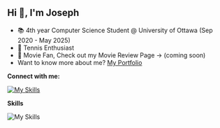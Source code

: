 ## Hi 👋, I'm Joseph


- 📚 4th year Computer Science Student @ University of Ottawa (Sep 2020 - May 2025)
- 🎾 Tennis Enthusiast 
- 🎥 Movie Fan, Check out my Movie Review Page -> (coming soon)
- Want to know more about me? [My Portfolio](https://joseph-champeau.github.io/Portfolio/)

**Connect with me:**

[![My Skills](https://skillicons.dev/icons?i=linkedin)](https://www.linkedin.com/in/joseph-champeau-3b7ab01b1/)

**Skills**

![My Skills](https://skillicons.dev/icons?i=js,html,css,react,mysql,python,java,c++)
